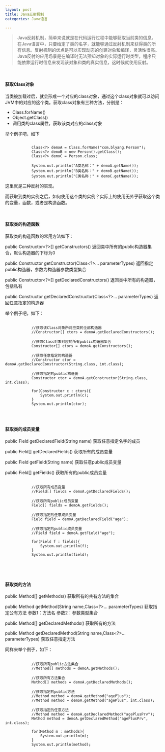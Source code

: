 ```yaml
---
layout: post
title: Java反射机制
categories: Java语言

---
```


>Java反射机制，简单来说就是在代码运行过程中能够获取当前类的信息。在Java语言中，只要给定了类的名字，就能够通过反射机制来获得类的所有信息。反射机制的优点是可以实现动态的创建对象和编译，灵活性很高。Java反射的应用场景是在编译时无法预知对象的实际运行时类型，程序只能依靠运行时信息来发现该对象和类的真实信息，这时候就使用反射。

<br/>

#### 获取Class对象

当类被加载过后，就会形成一个对应的class对象，通过这个class对象就可以访问JVM中的对应的这个类。获取class对象有三种方法，分别是：

* Class.forName()
* Object.getClass()
* 调用类的class属性，获取该类对应的class对象

举个例子吧，如下

```  

			Class<?> demoA = Class.forName("com.blyang.Person");
			Class<?> demoB = new Person().getClass();
			Class<?> demoC = Person.class;
					
			System.out.println("A类名称：" + demoA.getName());
			System.out.println("B类名称：" + demoB.getName());
			System.out.println("C类名称：" + demoC.getName());

```  

这里就是三种反射的实现。 

而获取到类的实例之后，如何使用这个类的实例？实际上的使用无外乎获取这个类的变量，函数，或者是构造函数。


<br/>


#### 获取类的构造函数

获取类的构造函数的常用方法如下：

public Constructor<?>[] getConstructors() 返回类中所有的public构造器集合，默认构造器的下标为0

public Constructor<T> getConstructor(Class<?>... parameterTypes) 返回指定public构造器，参数为构造器参数类型集合

public Constructor<?>[] getDeclaredConstructors() 返回类中所有的构造器，包括私有

public Constructor<T> getDeclaredConstructor(Class<?>... parameterTypes) 返回任意指定的构造器

举个例子吧，如下：
 
```  

			//获取该Class对象所对应类的全部构造器
	        //Constructor[] ctors = demoA.getDeclaredConstructors();
			
			//获取Class对象对应的所有public构造器集合
			Constructor[] ctors = demoA.getConstructors();

			//获取任意指定的构造器
			//Constructor ctor = demoA.getDeclaredConstructor(String.class, int.class);
			
			//获取指定的public构造器
			Constructor ctor = demoA.getConstructor(String.class, int.class);
			
	        for(Constructor c : ctors){
	            System.out.println(c);
	        }
	        System.out.println(ctor);


``` 


<br/>


#### 获取类的成员变量

public Field getDeclaredField(String name) 获取任意指定名字的成员 

public Field[] getDeclaredFields() 获取所有的成员变量 

public Field getField(String name) 获取任意public成员变量 

public Field[] getFields() 获取所有的public成员变量

```

			//获取所有成员变量
	        //Field[] fields = demoA.getDeclaredFields();
	        
	        //获取所有public成员变量
	        Field[] fields = demoA.getFields();
	        
	        //获取指定的任意成员变量
	        Field field = demoA.getDeclaredField("age");
	        
	        //获取指定的public成员变量
	        //Field field = demoA.getField("age");
	        
	        for(Field f : fields){
	        	System.out.println(f);
	        }
	        System.out.println(field);



```  


<br/>


#### 获取类的方法

public Method[] getMethods() 获取所有的共有方法的集合 

public Method getMethod(String name,Class<?>... parameterTypes) 获取指定公有方法 参数1：方法名 参数2：参数类型集合  

public Method[] getDeclaredMethods() 获取所有的方法 

public Method getDeclaredMethod(String name,Class<?>... parameterTypes) 获取任意指定方法 

同样来举个例子，如下：

```

			//获取所有public方法集合
	        //Method[] methods = demoA.getMethods();
	        
	        //获取所有方法集合
	        Method[] methods = demoA.getDeclaredMethods();
	        
	        //获取指定的public方法
	        //Method method = demoA.getMethod("agePlus");
	        //Method method = demoA.getMethod("agePlus", int.class);
	        
	        //获取指定的任意方法
	        //Method method = demoA.getDeclaredMethod("agePlusPrv");
	        Method method = demoA.getDeclaredMethod("agePlusPrv", int.class);
	        
	        for(Method m : methods){
	        	System.out.println(m);
	        }
	        System.out.println(method); 


```